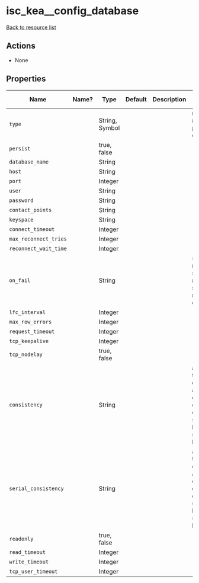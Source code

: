 # isc_kea__config_database

[Back to resource list](../README.md#resources)

## Actions

- None

## Properties

| Name                  | Name? | Type           | Default | Description | Allowed Values                                                                                |
| --------------------- | ----- | -------------- | ------- | ----------- | --------------------------------------------------------------------------------------------- |
| `type`                |       | String, Symbol |         |             | memfile, mysql, postgresql, cdl                                                               |
| `persist`             |       | true, false    |         |             |                                                                                               |
| `database_name`       |       | String         |         |             |                                                                                               |
| `host`                |       | String         |         |             |                                                                                               |
| `port`                |       | Integer        |         |             |                                                                                               |
| `user`                |       | String         |         |             |                                                                                               |
| `password`            |       | String         |         |             |                                                                                               |
| `contact_points`      |       | String         |         |             |                                                                                               |
| `keyspace`            |       | String         |         |             |                                                                                               |
| `connect_timeout`     |       | Integer        |         |             |                                                                                               |
| `max_reconnect_tries` |       | Integer        |         |             |                                                                                               |
| `reconnect_wait_time` |       | Integer        |         |             |                                                                                               |
| `on_fail`             |       | String         |         |             | stop-retry-exit, serve-retry-exit, serve-retry-continue                                       |
| `lfc_interval`        |       | Integer        |         |             |                                                                                               |
| `max_row_errors`      |       | Integer        |         |             |                                                                                               |
| `request_timeout`     |       | Integer        |         |             |                                                                                               |
| `tcp_keepalive`       |       | Integer        |         |             |                                                                                               |
| `tcp_nodelay`         |       | true, false    |         |             |                                                                                               |
| `consistency`         |       | String         |         |             | any, one, two, three, quorum, all, local-quorum, each-quorum, serial, local-serial, local-one |
| `serial_consistency`  |       | String         |         |             | any, one, two, three, quorum, all, local-quorum, each-quorum, serial, local-serial, local-one |
| `readonly`            |       | true, false    |         |             |                                                                                               |
| `read_timeout`        |       | Integer        |         |             |                                                                                               |
| `write_timeout`       |       | Integer        |         |             |                                                                                               |
| `tcp_user_timeout`    |       | Integer        |         |             |                                                                                               |

